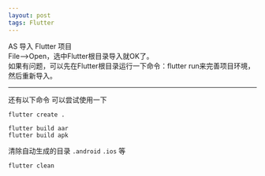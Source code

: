 ```yaml
---
layout: post
tags: Flutter
---
```


AS 导入 Flutter 项目  
File—>Open，选中Flutter根目录导入就OK了。  
如果有问题，可以先在Flutter根目录运行一下命令：flutter run来完善项目环境，然后重新导入。

---

还有以下命令 可以尝试使用一下

```
flutter create .

flutter build aar
flutter build apk
```

清除自动生成的目录 `.android` `.ios` 等
```
flutter clean
```
